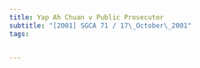 ```yaml
---
title: Yap Ah Chuan v Public Prosecutor 
subtitle: "[2001] SGCA 71 / 17\_October\_2001"
tags:


---
```


